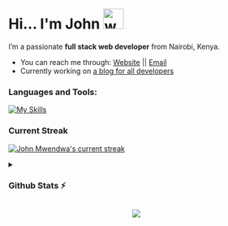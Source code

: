 # Hi... I'm John   <img src="https://user-images.githubusercontent.com/72663882/171687151-bb31c996-c9d2-49c8-b593-734946893b23.gif" alt="waving hand gif" width="40">
I’m a passionate **full stack web developer** from Nairobi, Kenya.
- You can reach me through: <a href="https://johnmwendwa.me">Website</a>   ||  <a href="mailto:dev.johnmwendwa@gmail.com">Email</a>
- Currently working on <a href="https://blog.johnmwendwa.me">a blog for all developers</a>

### **Languages and Tools:**  
[![My Skills](https://skills.thijs.gg/icons?i=html,css,tailwind,js,react,vite,ts,next,expressjs,nodejs,mongodb,firebase,md,git,github,vscode,jest,styledcomponents,postma,stackoverflown&perline=13)](https://skills.thijs.gg)

### **Current Streak**
<a href="#">![John Mwendwa's current streak](https://github-readme-streak-stats.herokuapp.com/?user=johnmwendwa&theme=highcontrast&hide_border=true&stroke=0000&background=060A0CD0&count_private=true)</a>

<details>
    <summary><h3>Github Stats ⚡</h3></summary>
    
 <a href="#">![John's github stats](https://github-readme-stats.vercel.app/api?username=johnmwendwa&show_icons=true&theme=codeSTACKr&count_private=true&line_height=20)</a>
 <a href="#">![Top languages](https://github-readme-stats.vercel.app/api/top-langs/?username=johnmwendwa&theme=codeSTACKr&layout=compact&count_private=true&hide_border=true)</a>

**NOTE:** This does not indicate my skill level or language proficiency, it's merely a GitHub metric of which languages I have the most code of on GitHub.
</details>   


<p align="center">
     <img src="https://capsule-render.vercel.app/api?type=waving&color=gradient&height=100&section=footer"/>
</p>


